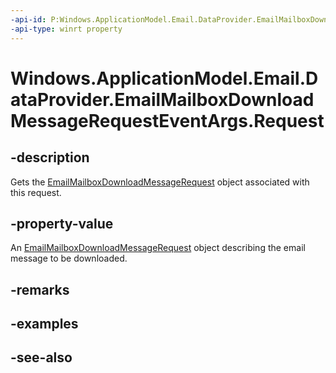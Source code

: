 ```yaml
---
-api-id: P:Windows.ApplicationModel.Email.DataProvider.EmailMailboxDownloadMessageRequestEventArgs.Request
-api-type: winrt property
---
```


<!-- Property syntax
public Windows.ApplicationModel.Email.DataProvider.EmailMailboxDownloadMessageRequest Request { get; }
-->

# Windows.ApplicationModel.Email.DataProvider.EmailMailboxDownloadMessageRequestEventArgs.Request

## -description
Gets the [EmailMailboxDownloadMessageRequest](emailmailboxdownloadmessagerequest.md) object associated with this request.

## -property-value
An [EmailMailboxDownloadMessageRequest](emailmailboxdownloadmessagerequest.md) object describing the email message to be downloaded.

## -remarks

## -examples

## -see-also

